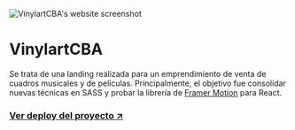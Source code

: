 ![VinylartCBA's website screenshot](https://i.imgur.com/GO5nzag.png)

# VinylartCBA

Se trata de una landing realizada para un emprendimiento de venta de cuadros musicales y de películas. Principalmente, el objetivo fue consolidar nuevas técnicas en SASS y probar la librería de [Framer Motion](https://www.framer.com/motion/) para React.

### [Ver deploy del proyecto ↗️](https://vinylartcba.vercel.app/)
